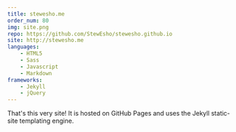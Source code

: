 ```yaml
---
title: stewesho.me
order_num: 80
img: site.png
repo: https://github.com/StewEsho/stewesho.github.io
site: http://stewesho.me
languages:
    - HTML5
    - Sass
    - Javascript
    - Markdown
frameworks:
    - Jekyll
    - jQuery
---
```

That's this very site! It is hosted on GitHub Pages and uses the Jekyll static-site templating engine.